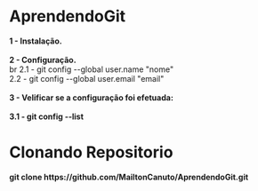 # AprendendoGit

<p>
<b>1 - Instalação.</b><br><br>
<b>2 - Configuração.</b><br>br
2.1 - git config --global user.name "nome"<br>
2.2 - git config --global user.email "email"<br><br>
<b>3 - Velificar se a configuração foi efetuada:</b><br><br>
<b>3.1 - git config --list <br>
</p>


# Clonando Repositorio
<p>
git clone https://github.com/MailtonCanuto/AprendendoGit.git <br>

</p>